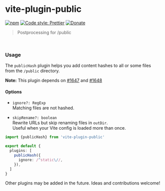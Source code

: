# vite-plugin-public

[![npm](https://img.shields.io/npm/v/vite-plugin-public.svg)](https://www.npmjs.com/package/vite-plugin-public)
[![Code style: Prettier](https://img.shields.io/badge/code_style-prettier-ff69b4.svg)](https://github.com/prettier/prettier)
[![Donate](https://img.shields.io/badge/Donate-PayPal-green.svg)](https://paypal.me/alecdotbiz)

> Postprocessing for /public

&nbsp;

### Usage

The `publicHash` plugin helps you add content hashes to all or some files 
from the `/public` directory.

**Note:** This plugin depends on [#1647](https://github.com/vitejs/vite/pull/1647) and [#1648](https://github.com/vitejs/vite/pull/1648)

#### Options

- `ignore?: RegExp`  
  Matching files are not hashed.

- `skipRename?: boolean`  
  Rewrite URLs but skip renaming files in `outDir`.  
  Useful when your Vite config is loaded more than once.

```ts
import {publicHash} from 'vite-plugin-public'

export default {
  plugins: [
    publicHash({
      ignore: /^static\//,
    }),
  ]
}
```

Other plugins may be added in the future. Ideas and contributions welcome!
